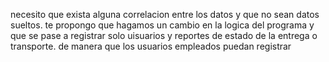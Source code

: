 necesito que exista alguna correlacion entre los datos y que no sean datos sueltos. te propongo que hagamos un cambio en la logica del programa y que se pase a registrar solo uisuarios y reportes de estado de la entrega o transporte. de manera que los usuarios empleados puedan registrar 